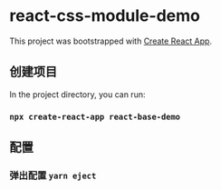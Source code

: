 <!--
 * @Author: yangying01
 * @Date: 2020-10-13 10:55:25
 * @LastEditors: yangying01
 * @LastEditTime: 2020-10-13 10:56:01
-->
# react-css-module-demo

This project was bootstrapped with [Create React App](https://github.com/facebook/create-react-app).


## 创建项目

In the project directory, you can run:

### `npx create-react-app react-base-demo`

## 配置

### 弹出配置 `yarn eject`
